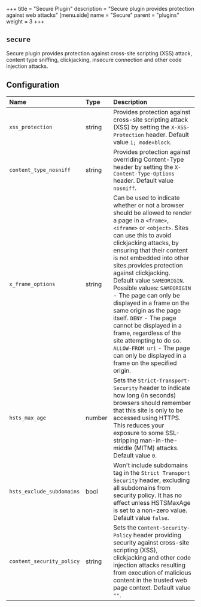 +++
title = "Secure Plugin"
description = "Secure plugin provides protection against web attacks"
[menu.side]
  name = "Secure"
  parent = "plugins"
  weight = 3
+++

## `secure`

Secure plugin provides protection against cross-site scripting (XSS) attack,
content type sniffing, clickjacking, insecure connection and other code injection
attacks.

## Configuration

Name | Type | Description
:--- | :--- | :----------
`xss_protection` | string | Provides protection against cross-site scripting attack (XSS) by setting the `X-XSS-Protection` header. Default value `1; mode=block`.
`content_type_nosniff` | string | Provides protection against overriding Content-Type header by setting the `X-Content-Type-Options` header. Default value `nosniff`.
`x_frame_options` | string | Can be used to indicate whether or not a browser should be allowed to render a page in a `<frame>`, `<iframe>` or `<object>`. Sites can use this to avoid clickjacking attacks, by ensuring that their content is not embedded into other sites.provides protection against clickjacking. Default value `SAMEORIGIN`. Possible values: `SAMEORIGIN` - The page can only be displayed in a frame on the same origin as the page itself. `DENY` - The page cannot be displayed in a frame, regardless of the site attempting to do so. `ALLOW-FROM uri` - The page can only be displayed in a frame on the specified origin.
`hsts_max_age` | number | Sets the `Strict-Transport-Security` header to indicate how long (in seconds) browsers should remember that this site is only to be accessed using HTTPS. This reduces your exposure to some SSL-stripping man-in-the-middle (MITM) attacks. Default value `0`.
`hsts_exclude_subdomains` | bool | Won't include subdomains tag in the `Strict Transport Security` header, excluding all subdomains from security policy. It has no effect unless HSTSMaxAge is set to a non-zero value. Default value `false`.
`content_security_policy` | string | Sets the `Content-Security-Policy` header providing security against cross-site scripting (XSS), clickjacking and other code injection attacks resulting from execution of malicious content in the  trusted web page context. Default value `""`.
